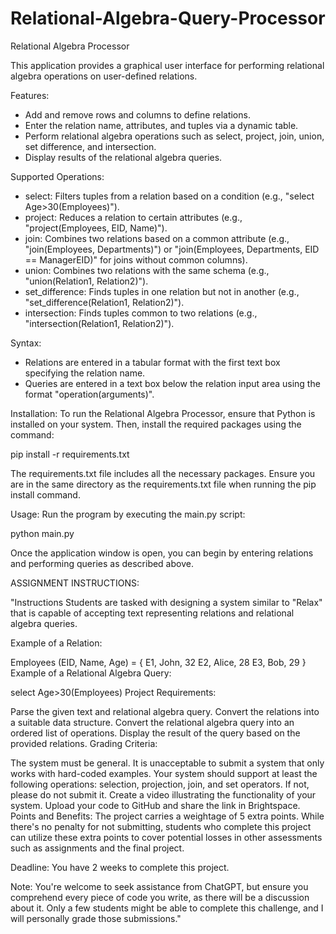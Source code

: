 # Relational-Algebra-Query-Processor

Relational Algebra Processor

This application provides a graphical user interface for performing relational algebra operations on user-defined relations.

Features:
- Add and remove rows and columns to define relations.
- Enter the relation name, attributes, and tuples via a dynamic table.
- Perform relational algebra operations such as select, project, join, union, set difference, and intersection.
- Display results of the relational algebra queries.

Supported Operations:
- select: Filters tuples from a relation based on a condition (e.g., "select Age>30(Employees)").
- project: Reduces a relation to certain attributes (e.g., "project(Employees, EID, Name)").
- join: Combines two relations based on a common attribute (e.g., "join(Employees, Departments)") or "join(Employees, Departments, EID == ManagerEID)" 
  for joins without common columns).
- union: Combines two relations with the same schema (e.g., "union(Relation1, Relation2)").
- set_difference: Finds tuples in one relation but not in another (e.g., "set_difference(Relation1, Relation2)").
- intersection: Finds tuples common to two relations (e.g., "intersection(Relation1, Relation2)").

Syntax:
- Relations are entered in a tabular format with the first text box specifying the relation name.
- Queries are entered in a text box below the relation input area using the format "operation(arguments)".

Installation:
To run the Relational Algebra Processor, ensure that Python is installed on your system. Then, install the required packages using the command:

pip install -r requirements.txt

The requirements.txt file includes all the necessary packages. Ensure you are in the same directory as the requirements.txt file when running the pip install command.

Usage:
Run the program by executing the main.py script:

python main.py

Once the application window is open, you can begin by entering relations and performing queries as described above.





ASSIGNMENT INSTRUCTIONS:

"Instructions
Students are tasked with designing a system similar to "Relax" that is capable of accepting text representing relations and relational algebra queries.

Example of a Relation:

Employees (EID, Name, Age) = {
E1, John, 32
E2, Alice, 28
E3, Bob, 29
}
Example of a Relational Algebra Query:

select Age>30(Employees)
Project Requirements:

Parse the given text and relational algebra query.
Convert the relations into a suitable data structure.
Convert the relational algebra query into an ordered list of operations.
Display the result of the query based on the provided relations.
Grading Criteria:

The system must be general. It is unacceptable to submit a system that only works with hard-coded examples.
Your system should support at least the following operations: selection, projection, join, and set operators. If not, please do not submit it.
Create a video illustrating the functionality of your system.
Upload your code to GitHub and share the link in Brightspace.
Points and Benefits: The project carries a weightage of 5 extra points. While there's no penalty for not submitting, students who complete this project can utilize these extra points to cover potential losses in other assessments such as assignments and the final project.

Deadline: You have 2 weeks to complete this project.

Note: You're welcome to seek assistance from ChatGPT, but ensure you comprehend every piece of code you write, as there will be a discussion about it. Only a few students might be able to complete this challenge, and I will personally grade those submissions."
